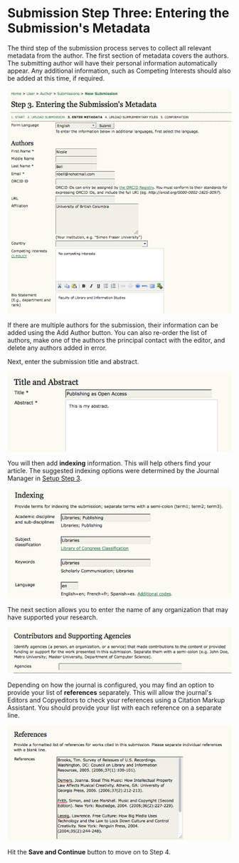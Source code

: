 # Submission Step Three: Entering the Submission's Metadata

The third step of the submission process serves to collect all relevant metadata from the author. The first section of metadata covers the authors. The submitting author will have their personal information automatically appear. Any additional information, such as Competing Interests should also be added at this time, if required.


![Authors](images/chapter6/step3_1rev.png)
  

If there are multiple authors for the submission, their information can be added using the Add Author button. You can also re-order the list of authors, make one of the authors the principal contact with the editor, and delete any authors added in error.


Next, enter the submission title and abstract.


![Title and Abstract](images/chapter6/step3_2.png)


You will then add **indexing** information. This will help others find your article. The suggested indexing options were determined by the Journal Manager in [Setup Step 3](https://docs.pkp.sfu.ca/learning-ojs-2/en/step_three_submissions).


![Indexing](images/chapter6/step3_3rev.png)

The next section allows you to enter the name of any organization that may have supported your research.


![Supporting Agencies](images/chapter6/step3_4.png)  


Depending on how the journal is configured, you may find an option to provide your list of **references** separately. This will allow the journal's Editors and Copyeditors to check your references using a Citation Markup Assistant. You should provide your list with each reference on a separate line.


![References](images/chapter6/step3_5rev.png)

Hit the **Save and Continue** button to move on to Step 4.